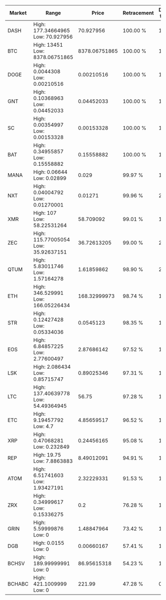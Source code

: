 | Market | Range | Price| Retracement | Doubles to 50% |
| --- | --- | --- | --- | --- |
| DASH | High: 177.34664965<br />Low: 70.927956 | 70.927956 | 100.00 % | 1.75 |
| BTC | High: 13451<br />Low: 8378.06751865 | 8378.06751865 | 100.00 % | 1.30 |
| DOGE | High: 0.0044308<br />Low: 0.00210516 | 0.00210516 | 100.00 % | 1.55 |
| GNT | High: 0.10368963<br />Low: 0.04452033 | 0.04452033 | 100.00 % | 1.66 |
| SC | High: 0.00354997<br />Low: 0.00153328 | 0.00153328 | 100.00 % | 1.66 |
| BAT | High: 0.34955857<br />Low: 0.15558882 | 0.15558882 | 100.00 % | 1.62 |
| MANA | High: 0.06644<br />Low: 0.02899 | 0.029 | 99.97 % | 1.65 |
| NXT | High: 0.04004792<br />Low: 0.01270001 | 0.01271 | 99.96 % | 2.08 |
| XMR | High: 107<br />Low: 58.22531264 | 58.709092 | 99.01 % | 1.41 |
| ZEC | High: 115.77005054<br />Low: 35.92637151 | 36.72613205 | 99.00 % | 2.07 |
| QTUM | High: 5.83011746<br />Low: 1.57164278 | 1.61859862 | 98.90 % | 2.29 |
| ETH | High: 346.529991<br />Low: 166.05226434 | 168.32999973 | 98.74 % | 1.52 |
| STR | High: 0.12427428<br />Low: 0.05334036 | 0.0545123 | 98.35 % | 1.63 |
| EOS | High: 6.84857225<br />Low: 2.77600497 | 2.87686142 | 97.52 % | 1.67 |
| LSK | High: 2.086434<br />Low: 0.85715747 | 0.89025346 | 97.31 % | 1.65 |
| LTC | High: 137.40639778<br />Low: 54.49364945 | 56.75 | 97.28 % | 1.69 |
| ETC | High: 9.19457792<br />Low: 4.7 | 4.85659517 | 96.52 % | 1.43 |
| XRP | High: 0.47068281<br />Low: 0.232849 | 0.24456165 | 95.08 % | 1.44 |
| REP | High: 19.75<br />Low: 7.8863883 | 8.49012091 | 94.91 % | 1.63 |
| ATOM | High: 6.51741603<br />Low: 1.93427191 | 2.32229331 | 91.53 % | 1.82 |
| ZRX | High: 0.34999617<br />Low: 0.15336275 | 0.2 | 76.28 % | 1.26 |
| GRIN | High: 5.59999876<br />Low: 0 | 1.48847964 | 73.42 % | 1.88 |
| DGB | High: 0.0155<br />Low: 0 | 0.00660167 | 57.41 % | 1.17 |
| BCHSV | High: 189.99999991<br />Low: 0 | 86.95615318 | 54.23 % | 1.09 |
| BCHABC | High: 421.1009999<br />Low: 0 | 221.99 | 47.28 % | 0.00 |
